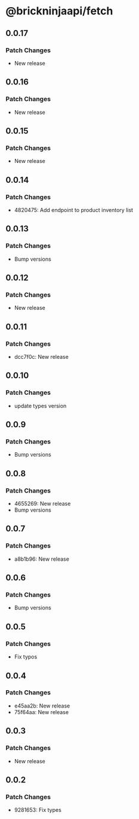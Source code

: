 # @brickninjaapi/fetch

## 0.0.17

### Patch Changes

- New release

## 0.0.16

### Patch Changes

- New release

## 0.0.15

### Patch Changes

- New release

## 0.0.14

### Patch Changes

- 4820475: Add endpoint to product inventory list

## 0.0.13

### Patch Changes

- Bump versions

## 0.0.12

### Patch Changes

- New release

## 0.0.11

### Patch Changes

- dcc7f0c: New release

## 0.0.10

### Patch Changes

- update types version

## 0.0.9

### Patch Changes

- Bump versions

## 0.0.8

### Patch Changes

- 4655269: New release
- Bump versions

## 0.0.7

### Patch Changes

- a8b1b96: New release

## 0.0.6

### Patch Changes

- Bump versions

## 0.0.5

### Patch Changes

- Fix typos

## 0.0.4

### Patch Changes

- e45aa2b: New release
- 75f64aa: New release

## 0.0.3

### Patch Changes

- New release

## 0.0.2

### Patch Changes

- 9281653: Fix types
